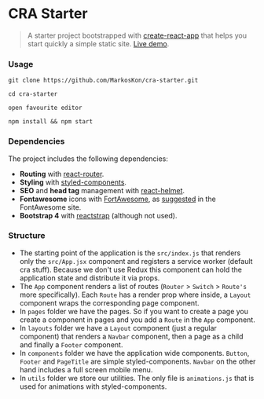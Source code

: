 # CRA Starter

> A starter project bootstrapped with [create-react-app](https://github.com/facebook/create-react-app) that helps you start quickly a simple static site. [Live demo](https://cra-starter.netlify.com/).

### Usage

`git clone https://github.com/MarkosKon/cra-starter.git`

`cd cra-starter` 

`open favourite editor`

`npm install && npm start`

### Dependencies

The project includes the following dependencies:

- **Routing** with [react-router](https://github.com/ReactTraining/react-router).
- **Styling** with [styled-components](https://github.com/styled-components/styled-components).
- **SEO** and **head tag** management with [react-helmet](https://github.com/nfl/react-helmet).
- **Fontawesome** icons with [FortAwesome](https://github.com/FortAwesome/react-fontawesome), as [suggested](https://fontawesome.com/how-to-use/on-the-web/using-with/react) in the FontAwesome site.
- **Bootstrap 4** with [reactstrap](https://github.com/reactstrap/reactstrap) (although not used).

### Structure

- The starting point of the application is the `src/index.js` that renders only the `src/App.jsx` component and registers a service worker (default cra stuff). Because we don't use Redux this component can hold the application state and distribute it via props.
- The `App` component renders a list of routes (`Router` > `Switch` > `Route's` more specifically). Each `Route` has a render prop where inside, a `Layout` component  wraps the corresponding page component.
- In `pages` folder we have the pages. So if you want to create a page you create a component in pages and you add a `Route` in the `App` component.
- In `layouts` folder we have a `Layout` component (just a regular component) that renders a `Navbar` component, then a page as a child and finally a `Footer` component.
- In `components` folder we have the application wide components. `Button`, `Footer` and `PageTitle` are simple styled-components. `Navbar` on the other hand includes a full screen mobile menu.
- In `utils` folder we store our utilities. The only file is `animations.js` that is used for animations with styled-components.

